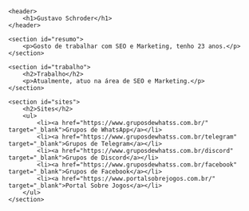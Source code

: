 <!DOCTYPE html>
<html lang="pt-BR">
<head>
    <meta charset="UTF-8">
    <meta name="viewport" content="width=device-width, initial-scale=1.0">
    <title>Gustavo Schroder - SEO e Marketing</title>
</head>
<body>

    <header>
        <h1>Gustavo Schroder</h1>
    </header>

    <section id="resumo">
        <p>Gosto de trabalhar com SEO e Marketing, tenho 23 anos.</p>
    </section>

    <section id="trabalho">
        <h2>Trabalho</h2>
        <p>Atualmente, atuo na área de SEO e Marketing.</p>
    </section>

    <section id="sites">
        <h2>Sites</h2>
        <ul>
            <li><a href="https://www.gruposdewhatss.com.br/" target="_blank">Grupos de WhatsApp</a></li>
            <li><a href="https://www.gruposdewhatss.com.br/telegram" target="_blank">Grupos de Telegram</a></li>
            <li><a href="https://www.gruposdewhatss.com.br/discord" target="_blank">Grupos de Discord</a></li>
            <li><a href="https://www.gruposdewhatss.com.br/facebook" target="_blank">Grupos de Facebook</a></li>
            <li><a href="https://www.portalsobrejogos.com.br/" target="_blank">Portal Sobre Jogos</a></li>
        </ul>
    </section>

</body>
</html>
